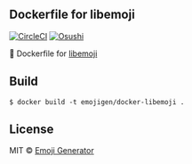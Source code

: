 ## Dockerfile for libemoji
[![CircleCI](https://circleci.com/gh/emoji-gen/docker-libemoji/tree/master.svg?style=shield)](https://circleci.com/gh/emoji-gen/docker-libemoji/tree/master) [![Osushi](https://img.shields.io/badge/donate-osushi-EA2F57.svg)](https://osushi.love/intent/post/9ad90add99954e62ac79251606c10eec)
<br>

:whale: Dockerfile for [libemoji](https://github.com/emoji-gen/libemoji)

## Build

```
$ docker build -t emojigen/docker-libemoji .
```

## License
MIT &copy; [Emoji Generator](https://emoji-gen.ninja/)
